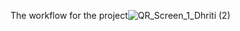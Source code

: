 
The workflow for the project![QR_Screen_1_Dhriti (2)](https://github.com/Dhriti03/New_Canteen/assets/84375995/779ded31-a809-419a-9502-7fa72372be20)

